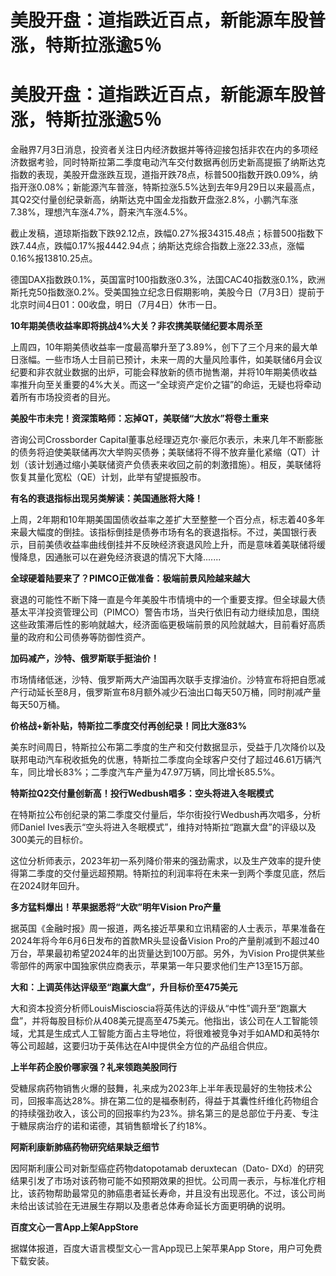# 美股开盘：道指跌近百点，新能源车股普涨，特斯拉涨逾5％

# 美股开盘：道指跌近百点，新能源车股普涨，特斯拉涨逾5％

金融界7月3日消息，投资者关注日内经济数据并等待迎接包括非农在内的多项经济数据考验，同时特斯拉第二季度电动汽车交付数据再创历史新高提振了纳斯达克指数的表现，美股开盘涨跌互现，道指开跌78点，标普500指数开跌0.09%，纳指开涨0.08%；新能源汽车普涨，特斯拉涨5.5%达到去年9月29日以来最高点，其Q2交付量创纪录新高，纳斯达克中国金龙指数开盘涨2.8%，小鹏汽车涨7.38%，理想汽车涨4.7%，蔚来汽车涨4.5%。

截止发稿，道琼斯指数下跌92.12点，跌幅0.27%报34315.48点；标普500指数下跌7.44点，跌幅0.17%报4442.94点；纳斯达克综合指数上涨22.33点，涨幅0.16%报13810.25点。

德国DAX指数跌0.1%，英国富时100指数涨0.3%，法国CAC40指数涨0.1%，欧洲斯托克50指数涨0.2%。受美国独立纪念日假期影响，美股今日（7月3日）提前于北京时间4日01：00收盘，明日（7月4日）休市一日。

**10年期美债收益率即将挑战4%大关？非农携美联储纪要本周杀至**

上周四，10年期美债收益率一度最高攀升至了3.89%，创下了三个月来的最大单日涨幅。一些市场人士目前已预计，未来一周的大量风险事件，如美联储6月会议纪要和非农就业数据的出炉，可能会释放新的债市抛售潮，并将10年期美债收益率推升向至关重要的4%大关。而这一“全球资产定价之锚”的命运，无疑也将牵动着所有市场投资者的目光。

**美股牛市未完！资深策略师：忘掉QT，美联储“大放水”将卷土重来**

咨询公司Crossborder
Capital董事总经理迈克尔·豪厄尔表示，未来几年不断膨胀的债务将迫使美联储再次大举购买债券；美联储将不得不放弃量化紧缩（QT）计划（该计划通过缩小美联储资产负债表来收回之前的刺激措施）。相反，美联储将恢复其量化宽松（QE）计划，此举有望提振股市。

**有名的衰退指标出现另类解读：美国通胀将大降！**

上周，2年期和10年期美国国债收益率之差扩大至整整一个百分点，标志着40多年来最大幅度的倒挂。该指标倒挂是债券市场有名的衰退指标。不过，美国银行表示，目前美债收益率曲线倒挂并不反映经济衰退风险上升，而是意味着美联储将缓慢降息，因通胀可以在避免经济衰退的情况下大降.......

**全球硬着陆要来了？PIMCO正做准备：极端前景风险越来越大**

衰退的可能性不断下降一直是今年美股牛市情境中的一个重要支撑。但全球最大债基太平洋投资管理公司（PIMCO）警告市场，当央行依旧有动力继续加息，围绕这些政策滞后性的影响就越大，经济面临更极端前景的风险就越大，目前看好高质量的政府和公司债券等防御性资产。

**加码减产，沙特、俄罗斯联手挺油价！**

市场情绪低迷，沙特、俄罗斯两大产油国再次联手支撑油价。沙特宣布将把自愿减产行动延长至8月，俄罗斯宣布8月额外减少石油出口每天50万桶，同时削减产量每天50万桶。

**价格战+新补贴，特斯拉二季度交付再创纪录！同比大涨83%**

美东时间周日，特斯拉公布第二季度的生产和交付数据显示，受益于几次降价以及联邦电动汽车税收抵免的优惠，特斯拉二季度向全球客户交付了超过46.61万辆汽车，同比增长83%；二季度汽车产量为47.97万辆，同比增长85.5%。

**特斯拉Q2交付量创新高！投行Wedbush唱多：空头将进入冬眠模式**

在特斯拉公布创纪录的第二季度交付量后，华尔街投行Wedbush再次唱多，分析师Daniel
Ives表示“空头将进入冬眠模式”，维持对特斯拉“跑赢大盘”的评级以及300美元的目标价。

这位分析师表示，2023年初一系列降价带来的强劲需求，以及生产效率的提升使得第二季度的交付量远超预期。特斯拉的利润率将在未来一到两个季度见底，然后在2024财年回升。

**多方猛料爆出！苹果据悉将“大砍”明年Vision Pro产量**

据英国《金融时报》周一报道，两名接近苹果和立讯精密的人士表示，苹果准备在2024年将今年6月6日发布的首款MR头显设备Vision
Pro的产量削减到不超过40万台，苹果最初希望2024年的出货量达到100万部。另外，为Vision
Pro提供某些零部件的两家中国独家供应商表示，苹果第一年只要求他们生产13至15万部。

**大和：上调英伟达评级至“跑赢大盘”，升目标价至475美元**

大和资本投资分析师LouisMiscioscia将英伟达的评级从“中性”调升至“跑赢大盘”，并将每股目标价从408美元提高至475美元。他指出，该公司在人工智能领域，尤其是生成式人工智能方面占主导地位，将很难被竞争对手如AMD和英特尔等公司超越，这要归功于英伟达在AI中提供全方位的产品组合供应。

**上半年药企股价哪家强？礼来领跑美股同行**

受糖尿病药物销售火爆的鼓舞，礼来成为2023年上半年表现最好的生物技术公司，回报率高达28%。排在第二位的是福泰制药，得益于其囊性纤维化药物组合的持续强劲收入，该公司的回报率约为23%。排名第三的是总部位于丹麦、专注于糖尿病治疗的诺和诺德，其销售额增长了约18%。

**阿斯利康新肺癌药物研究结果缺乏细节**

因阿斯利康公司对新型癌症药物datopotamab deruxtecan（Dato-
DXd）的研究结果引发了市场对该药物可能不如预期效果的担忧。公司周一表示，与标准化疗相比，该药物帮助最常见的肺癌患者延长寿命，并且没有出现恶化。不过，该公司尚未给出该试验在无进展生存期以及患者总体寿命延长方面更明确的说明。

**百度文心一言App上架AppStore**

据媒体报道，百度大语言模型文心一言App现已上架苹果App Store，用户可免费下载安装。

